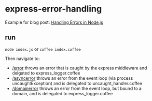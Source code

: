 # express-error-handling

Example for blog post:
[Handling Errors in Node.js](http://massalabs.com/dev/2013/10/17/handling-errors-in-nodejs.html)

## run

`node index.js` or `coffee index.coffee`

Then navigate to:

- [/error](http://localhost:5555/error) throws an error that is caught by the express middleware and delgated to express_logger.coffee
- [/asyncerror](http://localhost:5555/asyncerror) throws an error from the event loop (via process uncaughtException) and is delegated to uncaught_handler.coffee
- [/domainerror](http://localhost:5555/domainerror) throws an error from the event loop, but bound to a domain, and is delegated to express_logger.coffee


